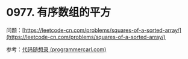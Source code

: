 # 0977. 有序数组的平方
问题：[https://leetcode-cn.com/problems/squares-of-a-sorted-array/](https://leetcode-cn.com/problems/squares-of-a-sorted-array/)

参考：[代码随想录 (programmercarl.com)](https://programmercarl.com/0977.有序数组的平方.html)